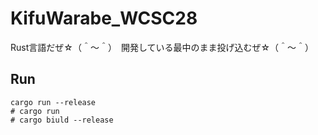# KifuWarabe_WCSC28

Rust言語だぜ☆（＾～＾）　開発している最中のまま投げ込むぜ☆（＾～＾）

## Run

```shell
cargo run --release
# cargo run
# cargo biuld --release
```
